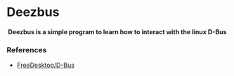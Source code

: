 # Deezbus

<h4 align="center">Deezbus is a simple program to learn how to interact with the linux D-Bus</h4>




### References
- [FreeDesktop/D-Bus](https://www.freedesktop.org/wiki/Software/dbus/)

